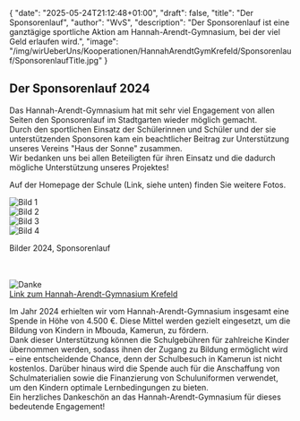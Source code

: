 {
    "date": "2025-05-24T21:12:48+01:00",
    "draft": false,
    "title": "Der Sponsorenlauf",
    "author": "WvS",
    "description": "Der Sponsorenlauf ist eine ganztägige sportliche Aktion am Hannah-Arendt-Gymnasium, bei der viel Geld erlaufen wird.",
    "image": "/img/wirUeberUns/Kooperationen/HannahArendtGymKrefeld/Sponsorenlauf/SponsorenlaufTitle.jpg"
}

## Der Sponsorenlauf 2024
Das Hannah-Arendt-Gymnasium hat mit sehr viel Engagement von allen Seiten den Sponsorenlauf im Stadtgarten wieder möglich gemacht.  
Durch den sportlichen Einsatz der Schülerinnen und Schüler und der sie unterstützenden Sponsoren kam ein beachtlicher Beitrag zur Unterstützung unseres Vereins \"Haus der Sonne\" zusammen.  
Wir bedanken uns bei allen Beteiligten für ihren Einsatz und die dadurch mögliche Unterstützung unseres Projektes!  
  
Auf der Homepage der Schule (Link, siehe unten) finden Sie weitere Fotos.
<div class="swiper-container swiper-container-portrait">
  <div class="swiper-wrapper">
    <div class="swiper-slide">
        <img src="/img/wirUeberUns/Kooperationen/HannahArendtGymKrefeld/Sponsorenlauf/Sponsorenlauf (2).jpg" alt="Bild 1" class="img-combobox"/>
    </div>
    <div class="swiper-slide">
        <img src="/img/wirUeberUns/Kooperationen/HannahArendtGymKrefeld/Sponsorenlauf/Sponsorenlauf (1).jpg" alt="Bild 2" class="img-combobox"/>
    </div>
    <div class="swiper-slide">
        <img src="/img/wirUeberUns/Kooperationen/HannahArendtGymKrefeld/Sponsorenlauf/Sponsorenlauf (3).jpg" alt="Bild 3" class="img-combobox"/>
    </div>
    <div class="swiper-slide">
        <img src="/img/wirUeberUns/Kooperationen/HannahArendtGymKrefeld/Sponsorenlauf/Sponsorenlauf (4).jpg" alt="Bild 4" class="img-combobox"/>
    </div>
  </div>
  <!-- Navigation -->
  <div class="swiper-button-prev"></div>
  <div class="swiper-button-next"></div>
  <div class="swiper-pagination"></div>
</div>
<p class="img-caption">Bilder 2024, Sponsorenlauf</p>

<br>
<br>
<img class="img-centered-quarter" src="/img/wirUeberUns/Kooperationen/HannahArendtGymKrefeld/Danke.png#imagemd"     alt="Danke" />
<br>
<div class="container-button-link">
  <a href="https://hag-krefeld.de/" class="button-link">Link zum Hannah-Arendt-Gymnasium Krefeld</a>
</div>
<p class="p-width">
Im Jahr 2024 erhielten wir vom Hannah-Arendt-Gymnasium insgesamt eine Spende in Höhe von 4.500 €. Diese Mittel werden gezielt eingesetzt, um die Bildung von Kindern in Mbouda, Kamerun, zu fördern.
<br>
Dank dieser Unterstützung können die Schulgebühren für zahlreiche Kinder übernommen werden, sodass ihnen der Zugang zu Bildung ermöglicht wird – eine entscheidende Chance, denn der Schulbesuch in Kamerun ist nicht kostenlos. Darüber hinaus wird die Spende auch für die Anschaffung von Schulmaterialien sowie die Finanzierung von Schuluniformen verwendet, um den Kindern optimale Lernbedingungen zu bieten.  
<br>
Ein herzliches Dankeschön an das Hannah-Arendt-Gymnasium für dieses bedeutende Engagement! 
</p> 
